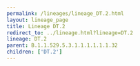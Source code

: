 ```yaml
---
permalink: /lineages/lineage_DT.2.html
layout: lineage_page
title: Lineage DT.2
redirect_to: ../lineage.html?lineage=DT.2
lineage: DT.2
parent: B.1.1.529.5.3.1.1.1.1.1.1.32
children: ['DT.2']
---
```

